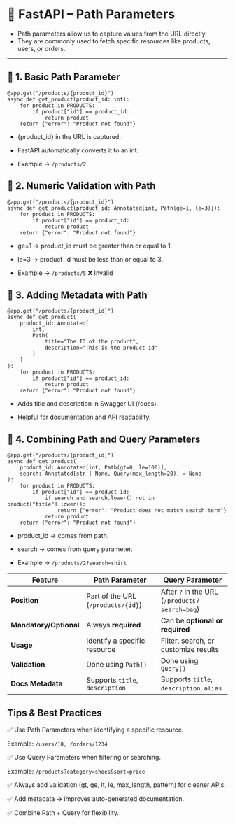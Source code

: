 
# 📘 FastAPI – Path Parameters

* Path parameters allow us to capture values from the URL directly.  
* They are commonly used to fetch specific resources like products, users, or orders.  

---

## 🔹 1. Basic Path Parameter
```
@app.get("/products/{product_id}") 
async def get_product(product_id: int): 
    for product in PRODUCTS: 
        if product["id"] == product_id: 
            return product 
    return {"error": "Product not found"}
```
* {product_id} in the URL is captured.

* FastAPI automatically converts it to an int.

* Example → `/products/2`

## 🔹 2. Numeric Validation with Path
```
@app.get("/products/{product_id}") 
async def get_product(product_id: Annotated[int, Path(ge=1, le=3)]): 
    for product in PRODUCTS: 
        if product["id"] == product_id: 
            return product 
    return {"error": "Product not found"}
```
* ge=1 → product_id must be greater than or equal to 1.

* le=3 → product_id must be less than or equal to 3.

* Example → `/products/5` ❌ Invalid

## 🔹 3. Adding Metadata with Path
```
@app.get("/products/{product_id}")
async def get_product(
    product_id: Annotated[
        int,
        Path(
            title="The ID of the product",
            description="This is the product id"
        )
    ]
):
    for product in PRODUCTS:
        if product["id"] == product_id:
            return product
    return {"error": "Product not found"}
```
* Adds title and description in Swagger UI (/docs).

* Helpful for documentation and API readability.

## 🔹 4. Combining Path and Query Parameters
```
@app.get("/products/{product_id}")
async def get_product(
    product_id: Annotated[int, Path(gt=0, le=100)],
    search: Annotated[str | None, Query(max_length=20)] = None
):
    for product in PRODUCTS:
        if product["id"] == product_id:
            if search and search.lower() not in product["title"].lower():
                return {"error": "Product does not match search term"}
            return product
    return {"error": "Product not found"}
```
* product_id → comes from path.

* search → comes from query parameter.

* Example → `/products/2?search=shirt`

| Feature                | Path Parameter                          | Query Parameter                              |
|-------------------------|-----------------------------------------|---------------------------------------------|
| **Position**            | Part of the URL (`/products/{id}`)      | After `?` in the URL (`/products?search=bag`) |
| **Mandatory/Optional**  | Always **required**                     | Can be **optional or required**              |
| **Usage**               | Identify a specific resource            | Filter, search, or customize results         |
| **Validation**          | Done using `Path()`                     | Done using `Query()`                         |
| **Docs Metadata**       | Supports `title`, `description`         | Supports `title`, `description`, `alias`     |

## Tips & Best Practices

✅ Use Path Parameters when identifying a specific resource.

Example: `/users/10, /orders/1234`

✅ Use Query Parameters when filtering or searching.

Example: `/products?category=shoes&sort=price`

✅ Always add validation (gt, ge, lt, le, max_length, pattern) for cleaner APIs.

✅ Add metadata → improves auto-generated documentation.

✅ Combine Path + Query for flexibility.